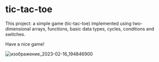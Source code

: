 # tic-tac-toe

This project: a simple game (tic-tac-toe) implemented using two-dimensional arrays, functions, basic data types, cycles, conditions and switches.

Have a nice game!

![изображение_2023-02-16_194846900](https://user-images.githubusercontent.com/72335597/219432456-1c0053d0-0a18-42b0-b30b-43a0047c02ef.png)

